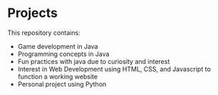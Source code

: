 # Projects

This repository contains:

 * Game development in Java
 * Programming concepts in Java
 * Fun practices with java due to curiosity and interest
 * Interest in Web Development using HTML, CSS, and Javascript to function a working website
 * Personal project using Python
 
